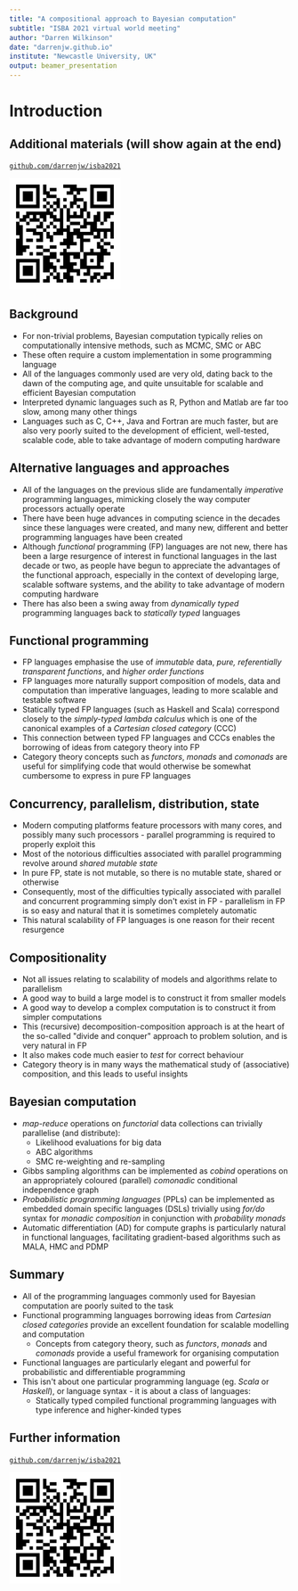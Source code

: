 ```yaml
---
title: "A compositional approach to Bayesian computation"
subtitle: "ISBA 2021 virtual world meeting"
author: "Darren Wilkinson"
date: "darrenjw.github.io"
institute: "Newcastle University, UK"
output: beamer_presentation
---
```


# Introduction


## Additional materials (will show again at the end)

[`github.com/darrenjw/isba2021`](https://github.com/darrenjw/isba2021)

![QR code](qr-code-s.png)


## Background

* For non-trivial problems, Bayesian computation typically relies on computationally intensive methods, such as MCMC, SMC or ABC
* These often require a custom implementation in some programming language
* All of the languages commonly used are very old, dating back to the dawn of the computing age, and quite unsuitable for scalable and efficient Bayesian computation
* Interpreted dynamic languages such as R, Python and Matlab are far too slow, among many other things
* Languages such as C, C++, Java and Fortran are much faster, but are also very poorly suited to the development of efficient, well-tested, scalable code, able to take advantage of modern computing hardware

## Alternative languages and approaches

* All of the languages on the previous slide are fundamentally *imperative* programming languages, mimicking closely the way computer processors actually operate
* There have been huge advances in computing science in the decades since these languages were created, and many new, different and better programming languages have been created
* Although *functional* programming (FP) languages are not new, there has been a large resurgence of interest in functional languages in the last decade or two, as people have begun to appreciate the advantages of the functional approach, especially in the context of developing large, scalable software systems, and the ability to take advantage of modern computing hardware
* There has also been a swing away from *dynamically typed* programming languages back to *statically typed* languages

## Functional programming

* FP languages emphasise the use of *immutable* data, *pure, referentially transparent functions*, and *higher order functions*
* FP languages more naturally support composition of models, data and computation than imperative languages, leading to more scalable and testable software
* Statically typed FP languages (such as Haskell and Scala) correspond closely to the *simply-typed lambda calculus* which is one of the canonical examples of a *Cartesian closed category* (CCC)
* This connection between typed FP languages and CCCs enables the borrowing of ideas from category theory into FP
* Category theory concepts such as *functors*, *monads* and *comonads* are useful for simplifying code that would otherwise be somewhat cumbersome to express in pure FP languages

## Concurrency, parallelism, distribution, state

* Modern computing platforms feature processors with many cores, and possibly many such processors - parallel programming is required to properly exploit this
* Most of the notorious difficulties associated with parallel programming revolve around *shared mutable state*
* In pure FP, state is not mutable, so there is no mutable state, shared or otherwise
* Consequently, most of the difficulties typically associated with parallel and concurrent programming simply don't exist in FP - parallelism in FP is so easy and natural that it is sometimes completely automatic
* This natural scalability of FP languages is one reason for their recent resurgence

## Compositionality

* Not all issues relating to scalability of models and algorithms relate to parallelism
* A good way to build a large model is to construct it from smaller models
* A good way to develop a complex computation is to construct it from simpler computations
* This (recursive) decomposition-composition approach is at the heart of the so-called "divide and conquer" approach to problem solution, and is very natural in FP
* It also makes code much easier to *test* for correct behaviour
* Category theory is in many ways the mathematical study of (associative) composition, and this leads to useful insights

## Bayesian computation

* *map-reduce* operations on *functorial* data collections can trivially parallelise (and distribute):
    * Likelihood evaluations for big data
	* ABC algorithms
	* SMC re-weighting and re-sampling
* Gibbs sampling algorithms can be implemented as *cobind* operations on an appropriately coloured (parallel) *comonadic* conditional independence graph
* *Probabilistic programming languages* (PPLs) can be implemented as embedded domain specific languages (DSLs) trivially using *for/do* syntax for *monadic composition* in conjunction with *probability monads*
* Automatic differentiation (AD) for compute graphs is particularly natural in functional languages, facilitating gradient-based algorithms such as MALA, HMC and PDMP

## Summary

* All of the programming languages commonly used for Bayesian computation are poorly suited to the task
* Functional programming languages borrowing ideas from *Cartesian closed categories* provide an excellent foundation for scalable modelling and computation
    * Concepts from category theory, such as *functors*, *monads* and *comonads* provide a useful framework for organising computation
* Functional languages are particularly elegant and powerful for probabilistic and differentiable programming
* This isn't about one particular programming language (eg. *Scala* or *Haskell*), or language syntax - it is about a class of languages:
    * Statically typed compiled functional programming languages with type inference and higher-kinded types

## Further information

[`github.com/darrenjw/isba2021`](https://github.com/darrenjw/isba2021)

![QR code](qr-code-s.png)

